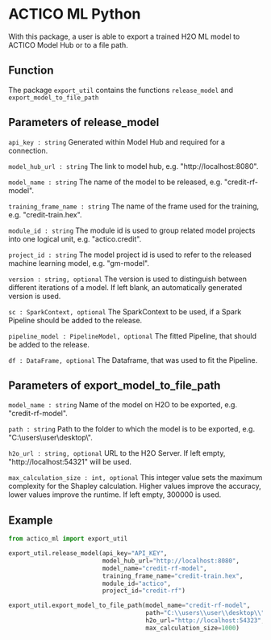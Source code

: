 # ACTICO ML Python

With this package, a user is able to export a trained H2O ML model 
to ACTICO Model Hub or to a file path.


## Function
The package `export_util` contains the functions `release_model` and `export_model_to_file_path`

## Parameters of release_model
`api_key : string` Generated within Model Hub and required for a connection.

`model_hub_url : string` The link to model hub, e.g. "http://localhost:8080".

`model_name : string` The name of the model to be released, e.g. "credit-rf-model".

`training_frame_name : string` The name of the frame used for the training, e.g. "credit-train.hex".

`module_id : string` The module id is used to group related model projects into one logical unit, e.g. "actico.credit".

`project_id : string` The model project id is used to refer to the released machine learning model, e.g. "gm-model".

`version : string, optional` The version is used to distinguish between different iterations of a model. If left blank, an automatically generated version is used.

`sc : SparkContext, optional` The SparkContext to be used, if a Spark Pipeline should be added to the release.

`pipeline_model : PipelineModel, optional` The fitted Pipeline, that should be added to the release.

`df : DataFrame, optional` The Dataframe, that was used to fit the Pipeline.

## Parameters of export_model_to_file_path
`model_name : string` Name of the model on H2O to be exported, e.g. "credit-rf-model".

`path : string` Path to the folder to which the model is to be exported, e.g. "C:\\users\\user\\desktop\\".

`h2o_url : string, optional` URL to the H2O Server. If left empty, "http://localhost:54321" will be used.

`max_calculation_size : int, optional` This integer value sets the maximum complexity for the Shapley calculation. Higher values improve the accuracy, lower values improve the runtime. If left empty, 300000 is used.


## Example
```python
from actico_ml import export_util

export_util.release_model(api_key="API_KEY", 
                          model_hub_url="http://localhost:8080", 
                          model_name="credit-rf-model", 
                          training_frame_name="credit-train.hex", 
                          module_id="actico", 
                          project_id="credit-rf")

export_util.export_model_to_file_path(model_name="credit-rf-model", 
                                      path="C:\\users\\user\\desktop\\", 
                                      h2o_url="http://localhost:54323",
                                      max_calculation_size=1000)
```